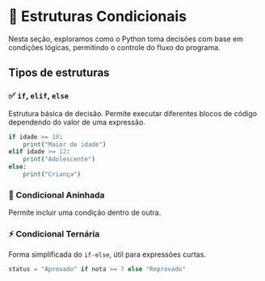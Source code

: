 # 🔀 Estruturas Condicionais

Nesta seção, exploramos como o Python toma decisões com base em condições lógicas, permitindo o controle do fluxo do programa.

## Tipos de estruturas

### ✅ `if`, `elif`, `else`
Estrutura básica de decisão. Permite executar diferentes blocos de código dependendo do valor de uma expressão.

```python
if idade >= 18:
    print("Maior de idade")
elif idade >= 12:
    print("Adolescente")
else:
    print("Criança")
```

### 🌿 Condicional Aninhada
Permite incluir uma condição dentro de outra.

### ⚡ Condicional Ternária
Forma simplificada do ``if-else``, útil para expressões curtas.

````py
status = "Aprovado" if nota >= 7 else "Reprovado"
````